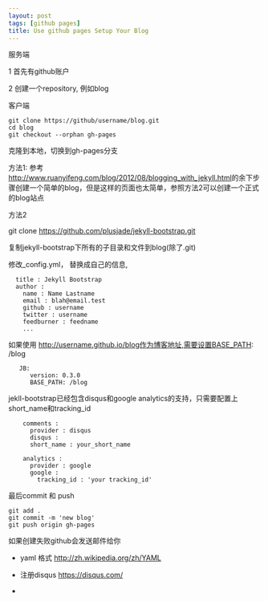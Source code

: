 ```yaml
---
layout: post
tags: [github pages]
title: Use github pages Setup Your Blog
---
```


服务端

1 首先有github账户

2 创建一个repository, 例如blog 


客户端

    git clone https://github/username/blog.git
    cd blog
    git checkout --orphan gh-pages
 
克隆到本地，切换到gh-pages分支


方法1:
  参考<http://www.ruanyifeng.com/blog/2012/08/blogging_with_jekyll.html>的余下步骤创建一个简单的blog，但是这样的页面也太简单，参照方法2可以创建一个正式的blog站点



方法2

  git clone https://github.com/plusjade/jekyll-bootstrap.git 

  复制jekyll-bootstrap下所有的子目录和文件到blog(除了.git)

  修改_config.yml， 替换成自己的信息,
      
      title : Jekyll Bootstrap
      author :
        name : Name Lastname
        email : blah@email.test
        github : username
        twitter : username
        feedburner : feedname
        ...

     
  如果使用 http://username.github.io/blog作为博客地址,需要设置BASE_PATH: /blog
   
       JB:
          version: 0.3.0
          BASE_PATH: /blog

 jekll-bootstrap已经包含disqus和google analytics的支持，只需要配置上short_name和tracking_id
 
        comments :
          provider : disqus
          disqus :
          short_name : your_short_name
    
        analytics :
          provider : google 
          google : 
            tracking_id : 'your tracking_id'    

最后commit 和 push

    git add .
    git commit -m 'new blog'
    git push origin gh-pages

如果创建失败github会发送邮件给你
  
  
- yaml 格式 <http://zh.wikipedia.org/zh/YAML>
- 注册disqus <https://disqus.com/>





- 
